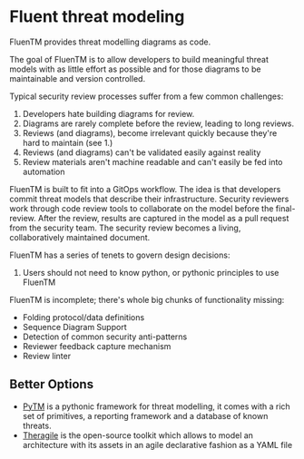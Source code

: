 # Fluent threat modeling

FluenTM provides threat modelling diagrams as code. 

The goal of FluenTM is to allow developers to build meaningful 
threat models with as little effort as possible and for those 
diagrams to be maintainable and version controlled.

Typical security review processes suffer from a few common challenges:
1. Developers hate building diagrams for review.
2. Diagrams are rarely complete before the review, leading to long reviews.
3. Reviews (and diagrams), become irrelevant quickly because they're hard to maintain (see 1.)
4. Reviews (and diagrams) can't be validated easily against reality
5. Review materials aren't machine readable and can't easily be fed into automation

FluenTM is built to fit into a GitOps workflow. The idea is that 
developers commit threat models that describe their infrastructure. Security reviewers work
through code review tools to collaborate on the model before the final-review. After the review,
results are captured in the model as a pull request from the security team. The security review
becomes a living, collaboratively maintained document.


FluenTM has a series of tenets to govern design decisions:
1. Users should not need to know python, or pythonic principles to use FluenTM

FluenTM is incomplete; there's whole big chunks of functionality missing:
* Folding protocol/data definitions 
* Sequence Diagram Support
* Detection of common security anti-patterns
* Reviewer feedback capture mechanism
* Review linter

## Better Options
* [PyTM](https://github.com/izar/pytm) is a pythonic framework for threat modelling, it comes with a rich set of primitives, a reporting framework and a database of known threats.
* [Theragile](https://threagile.io) is the open-source toolkit which allows to model an architecture with its assets in an agile declarative fashion as a YAML file

